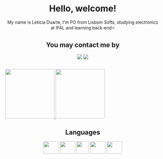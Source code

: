 <h1 align="center">
Hello, welcome!
</h1>

<p align="center">
My name is Letícia Duarte, I'm PO from Lisbom Softs, studying electronics at IFAL and learning back-end⭐<br/> 
</p>

 ##

 <div align="center">
 <h2>
 You may contact me by
 </h2>
 <a href = "mailto:leticiabsduarte@gmail.com"><img src="https://img.shields.io/badge/-Gmail-%23333?style=for-the-badge&logo=gmail&logoColor=white" target="_blank"></a>
<a href="https://instagram.com/leticiaduartebs" target="_blank"/>
<img src="https://img.shields.io/badge/-Instagram-%23E4405F?style=for-the-badge&logo=instagram&logoColor=white" target="_blank"/>
</a>
</div>

##
 
<a href="https://github.com/leticiabsduarte" >
<img height="160em" src="https://github-readme-stats.vercel.app/api?username=leticiabsduarte&show_icons=true&bg_color=282A36&title_color=DD6387&icon_color=BD93F9&text_color=fff&border_color=fff" />
<img height="160em" src="https://github-readme-stats.vercel.app/api/top-langs/?username=leticiabsduarte&layout=compact&bg_color=282A36&title_color=DD6387&icon_color=BD93F9&text_color=fff&border_color=fff" />
</a>

##
 
 <div align="center">
 <h2>
 Languages 
 </h2>
  <img align="center" height="40" width="50" src="https://cdn.jsdelivr.net/gh/devicons/devicon/icons/arduino/arduino-plain-wordmark.svg"/>   
  <img align="center" height="40" width="50"src="https://cdn.jsdelivr.net/gh/devicons/devicon/icons/java/java-original.svg" />
  <img align="center" height="40" width="40"src="https://design.jboss.org/quarkus/logo/final/PNG/quarkus_icon_rgb_64px_default.png" /> 
  <img align="center" height="40" width="50" src="https://cdn.jsdelivr.net/gh/devicons/devicon/icons/html5/html5-original.svg" /> 
  <img align="center" height="40" width="50" src="https://cdn.jsdelivr.net/gh/devicons/devicon/icons/markdown/markdown-original.svg" />       
</div>
  
